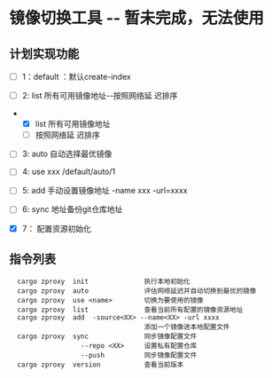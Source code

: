 # 镜像切换工具 -- 暂未完成，无法使用

## 计划实现功能

- [ ]    1：default ：默认create-index

- [ ]    2:   list 所有可用镜像地址--按照网络延
  迟排序
 - - [x] list 所有可用镜像地址
   - [ ]  按照网络延
 迟排序

- [ ] 3:   auto 自动选择最优镜像

- [ ] 4:   use xxx /default/auto/1

- [ ]  5:   add  手动设置镜像地址
        -name  xxx  -url=xxxx

- [ ]  6:   sync 地址备份git仓库地址

- [x]  7： 配置资源初始化

## 指令列表
```shell
  cargo zproxy  init              执行本地初始化
  cargo zproxy  auto              评估网络延迟并自动切换到最优的镜像
  cargo zproxy  use <name>        切换为要使用的镜像
  cargo zproxy  list              查看当前所有配置的镜像资源地址
  cargo zproxy  add  -source<XX> --name<XX> -url xxxx
                                  添加一个镜像进本地配置文件
  cargo zproxy  sync              同步镜像配置文件
                  --repo <XX>     设置私有配置仓库
                  --push          同步镜像配置文件
  cargo zproxy  version           查看当前版本
```

